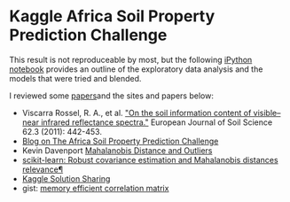 Kaggle Africa Soil Property Prediction Challenge
=========================

This result is not reproduceable by most, but the following
[iPython notebook](http://nbviewer.ipython.org/github/paulperry/kaggle/blob/master/afsis-soil-properties/Kaggle%20Africa%20Soil%202.ipynb)
provides an outline of the exploratory data analysis and the models that were tried and blended.

I reviewed some <a href='https://github.com/paulperry/kaggle/tree/master/afsis-soil-properties/papers'>papers</a>and the sites and papers below:

- Viscarra Rossel, R. A., et al. <a href='http://onlinelibrary.wiley.com/doi/10.1111/j.1365-2389.2011.01372.x/full'>"On the soil information content of visible–near infrared reflectance spectra."</a> European Journal of Soil Science 62.3 (2011): 442-453.
- <a href='http://blog.booleanbiotech.com/kaggle_africa_soil_prediction.html'>Blog on The Africa Soil Property Prediction Challenge</a>
- Kevin Davenport <a href='http://kldavenport.com/mahalanobis-distance-and-outliers/'>Mahalanobis Distance and Outliers</a>
- <a href='http://scikit-learn.org/stable/auto_examples/covariance/plot_mahalanobis_distances.html'>scikit-learn: Robust covariance estimation and Mahalanobis distances relevance¶</a>
- <a href='https://www.kaggle.com/c/afsis-soil-properties/discussion/10676'>Kaggle Solution Sharing</a>
- gist: <a href='https://gist.github.com/dylanjf/bfdf0ce9633f67815574'>memory efficient correlation matrix</a>
